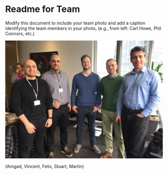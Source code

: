 # Readme for Team

Modify this document to include your team photo and add a caption identifying the team members in your photo, (e.g., from left: Carl Howe, Phil Connors, etc.)

![Team Quinto](../IMG_8238.jpg) 

(Amgad, Vincent, Felix, Stuart, Martin)